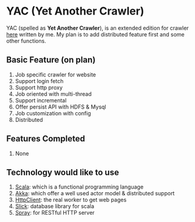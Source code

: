 # YAC (Yet Another Crawler)

YAC (spelled as **Yet Another Crawler**), is an extended edition for crawler [here](https://github.com/ChenLingPeng/arachnez) written by me. My plan is to add distributed feature first and some other functions. 

## Basic Feature (on plan)

1. Job specific crawler for website
2. Support login fetch
3. Support http proxy
4. Job oriented with multi-thread
5. Support incremental
6. Offer persist API with HDFS & Mysql
7. Job customization with config
8. Distributed

## Features Completed

1. None

## Technology would like to use

1. [Scala](http://www.scala-lang.org/): which is a functional programming language
2. [Akka](http://akka.io/): which offer a well used actor model & distributed support
3. [HttpClient](http://hc.apache.org/httpcomponents-client-4.5.x/index.html): the real worker to get web pages
4. [Slick](http://slick.typesafe.com/): database library for scala
5. [Spray](http://spray.io/): for RESTful HTTP server
